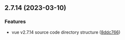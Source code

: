 ## 2.7.14 (2023-03-10)

### Features

- vue v2.7.14 source code directory structure ([8ddc766](https://github.com/vuejs/vue/commit/8ddc76623d964442466202834905bdebbe7a32af))
